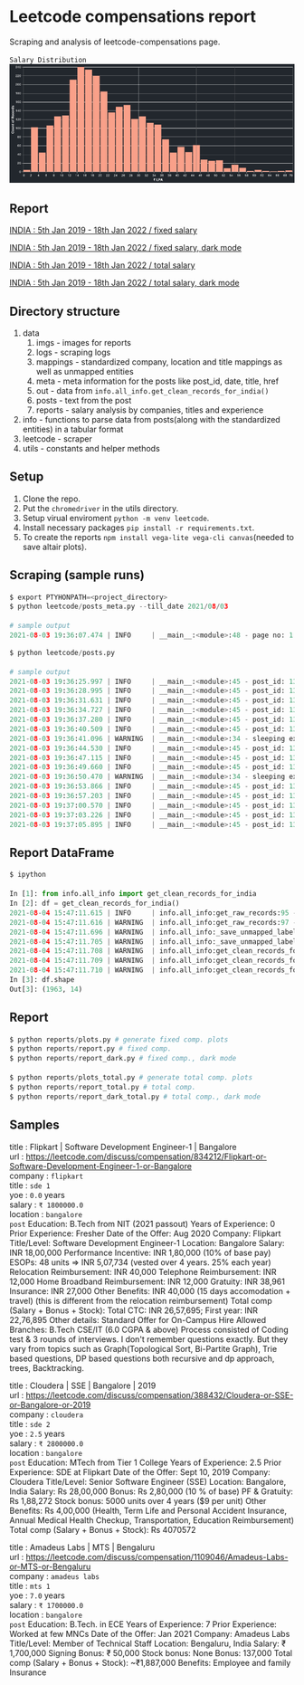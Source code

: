 # Leetcode compensations report

Scraping and analysis of leetcode-compensations page.

`Salary Distribution`
![Salary](data/imgs/salary_distribution_dark.png)

## Report

[INDIA : 5th Jan 2019 - 18th Jan 2022 / fixed salary](data/reports/report_2019_01_05_to_2022_01_18.md)

[INDIA : 5th Jan 2019 - 18th Jan 2022 / fixed salary, dark mode](data/reports/report_2019_01_05_to_2022_01_18_dark.md)

[INDIA : 5th Jan 2019 - 18th Jan 2022 / total salary](data/reports/report_2019_01_05_to_2022_01_18_tc.md)

[INDIA : 5th Jan 2019 - 18th Jan 2022 / total salary, dark mode](data/reports/report_2019_01_05_to_2022_01_18_dark_tc.md)

## Directory structure

1. data
   1. imgs - images for reports
   2. logs - scraping logs
   3. mappings - standardized company, location and title mappings as well as unmapped entities
   4. meta - meta information for the posts like post_id, date, title, href
   5. out - data from `info.all_info.get_clean_records_for_india()`
   6. posts - text from the post
   7. reports - salary analysis by companies, titles and experience
2. info - functions to parse data from posts(along with the standardized entities) in a tabular format
3. leetcode - scraper
4. utils - constants and helper methods

## Setup

1. Clone the repo.
2. Put the `chromedriver` in the utils directory.
3. Setup virual enviroment `python -m venv leetcode`.
4. Install necessary packages `pip install -r requirements.txt`.
5. To create the reports `npm install vega-lite vega-cli canvas`(needed to save altair plots).

## Scraping (sample runs)

```python
$ export PTYHONPATH=<project_directory>
$ python leetcode/posts_meta.py --till_date 2021/08/03

# sample output
2021-08-03 19:36:07.474 | INFO     | __main__:<module>:48 - page no: 1 | # posts: 15
```

```python
$ python leetcode/posts.py

# sample output
2021-08-03 19:36:25.997 | INFO     | __main__:<module>:45 - post_id: 1380805 done!
2021-08-03 19:36:28.995 | INFO     | __main__:<module>:45 - post_id: 1380646 done!
2021-08-03 19:36:31.631 | INFO     | __main__:<module>:45 - post_id: 1380542 done!
2021-08-03 19:36:34.727 | INFO     | __main__:<module>:45 - post_id: 1380068 done!
2021-08-03 19:36:37.280 | INFO     | __main__:<module>:45 - post_id: 1379990 done!
2021-08-03 19:36:40.509 | INFO     | __main__:<module>:45 - post_id: 1379903 done!
2021-08-03 19:36:41.096 | WARNING  | __main__:<module>:34 - sleeping extra for post_id: 1379487
2021-08-03 19:36:44.530 | INFO     | __main__:<module>:45 - post_id: 1379487 done!
2021-08-03 19:36:47.115 | INFO     | __main__:<module>:45 - post_id: 1379208 done!
2021-08-03 19:36:49.660 | INFO     | __main__:<module>:45 - post_id: 1378689 done!
2021-08-03 19:36:50.470 | WARNING  | __main__:<module>:34 - sleeping extra for post_id: 1378620
2021-08-03 19:36:53.866 | INFO     | __main__:<module>:45 - post_id: 1378620 done!
2021-08-03 19:36:57.203 | INFO     | __main__:<module>:45 - post_id: 1378334 done!
2021-08-03 19:37:00.570 | INFO     | __main__:<module>:45 - post_id: 1378288 done!
2021-08-03 19:37:03.226 | INFO     | __main__:<module>:45 - post_id: 1378181 done!
2021-08-03 19:37:05.895 | INFO     | __main__:<module>:45 - post_id: 1378113 done!
```

## Report DataFrame

```python
$ ipython

In [1]: from info.all_info import get_clean_records_for_india
In [2]: df = get_clean_records_for_india()
2021-08-04 15:47:11.615 | INFO     | info.all_info:get_raw_records:95 - n records: 4134
2021-08-04 15:47:11.616 | WARNING  | info.all_info:get_raw_records:97 - missing post_ids: ['1347044', '1193859', '1208031', '1352074', '1308645', '1206533', '1309603', '1308672', '1271172', '214751', '1317751', '1342147', '1308728', '1138584']
2021-08-04 15:47:11.696 | WARNING  | info.all_info:_save_unmapped_labels:54 - 35 unmapped company saved
2021-08-04 15:47:11.705 | WARNING  | info.all_info:_save_unmapped_labels:54 - 353 unmapped title saved
2021-08-04 15:47:11.708 | WARNING  | info.all_info:get_clean_records_for_india:122 - 1779 rows dropped(location!=india)
2021-08-04 15:47:11.709 | WARNING  | info.all_info:get_clean_records_for_india:128 - 385 rows dropped(incomplete info)
2021-08-04 15:47:11.710 | WARNING  | info.all_info:get_clean_records_for_india:134 - 7 rows dropped(internships)
In [3]: df.shape
Out[3]: (1963, 14)
```

## Report

```python
$ python reports/plots.py # generate fixed comp. plots
$ python reports/report.py # fixed comp.
$ python reports/report_dark.py # fixed comp., dark mode

$ python reports/plots_total.py # generate total comp. plots
$ python reports/report_total.py # total comp.
$ python reports/report_dark_total.py # total comp., dark mode
```

## Samples

title : Flipkart | Software Development Engineer-1 | Bangalore<br>
url : https://leetcode.com/discuss/compensation/834212/Flipkart-or-Software-Development-Engineer-1-or-Bangalore<br>
company : `flipkart`<br>
title : `sde 1`<br>
yoe : `0.0` years<br>
salary : `₹ 1800000.0`<br>
location : `bangalore`<br>
`post`
Education: B.Tech from NIT (2021 passout)
Years of Experience: 0
Prior Experience: Fresher
Date of the Offer: Aug 2020
Company: Flipkart
Title/Level: Software Development Engineer-1
Location: Bangalore
Salary: INR 18,00,000
Performance Incentive: INR 1,80,000 (10% of base pay)
ESOPs: 48 units => INR 5,07,734 (vested over 4 years. 25% each year)
Relocation Reimbursement: INR 40,000
Telephone Reimbursement: INR 12,000
Home Broadband Reimbursement: INR 12,000
Gratuity: INR 38,961
Insurance: INR 27,000
Other Benefits: INR 40,000 (15 days accomodation + travel) (this is different from the relocation reimbursement)
Total comp (Salary + Bonus + Stock): Total CTC: INR 26,57,695; First year: INR 22,76,895
Other details: Standard Offer for On-Campus Hire
Allowed Branches: B.Tech CSE/IT (6.0 CGPA & above)
Process consisted of Coding test & 3 rounds of interviews. I don't remember questions exactly. But they vary from topics such as Graph(Topological Sort, Bi-Partite Graph), Trie based questions, DP based questions both recursive and dp approach, trees, Backtracking.<br>

title : Cloudera | SSE | Bangalore | 2019<br>
url : https://leetcode.com/discuss/compensation/388432/Cloudera-or-SSE-or-Bangalore-or-2019<br>
company : `cloudera`<br>
title : `sde 2`<br>
yoe : `2.5` years<br>
salary : `₹ 2800000.0`<br>
location : `bangalore`<br>
`post`
Education: MTech from Tier 1 College
Years of Experience: 2.5
Prior Experience: SDE at Flipkart
Date of the Offer: Sept 10, 2019
Company: Cloudera
Title/Level: Senior Software Engineer (SSE)
Location: Bangalore, India
Salary: Rs 28,00,000
Bonus: Rs 2,80,000 (10 % of base)
PF & Gratuity: Rs 1,88,272
Stock bonus: 5000 units over 4 years ($9 per unit)
Other Benefits: Rs 4,00,000 (Health, Term Life and Personal Accident Insurance, Annual Medical Health Checkup, Transportation, Education Reimbursement)
Total comp (Salary + Bonus + Stock): Rs 4070572<br>

title : Amadeus Labs | MTS | Bengaluru<br>
url : https://leetcode.com/discuss/compensation/1109046/Amadeus-Labs-or-MTS-or-Bengaluru<br>
company : `amadeus labs`<br>
title : `mts 1`<br>
yoe : `7.0` years<br>
salary : `₹ 1700000.0`<br>
location : `bangalore`<br>
`post`
Education: B.Tech. in ECE
Years of Experience: 7
Prior Experience: Worked at few MNCs
Date of the Offer: Jan 2021
Company: Amadeus Labs
Title/Level: Member of Technical Staff
Location: Bengaluru, India
Salary: ₹ 1,700,000
Signing Bonus: ₹ 50,000
Stock bonus: None
Bonus: 137,000
Total comp (Salary + Bonus + Stock): ~₹1,887,000
Benefits: Employee and family Insurance<br>
